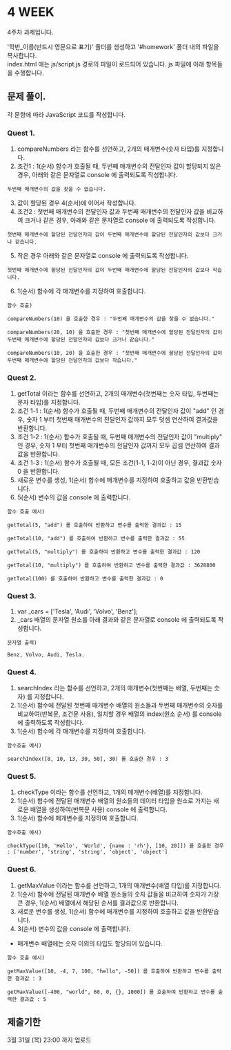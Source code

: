 # 4 WEEK

4주차 과제입니다.

'학번_이름(반드시 영문으로 표기)' 폴더를 생성하고 '#homework' 폴더 내의 파일을 복사합니다.<br/>
index.html 에는 js/script.js 경로의 파일이 로드되어 있습니다. js 파일에 아래 항목들을 수행합니다.


## 문제 풀이.
각 문항에 따라 JavaScript 코드를 작성합니다.


### Quest 1.
1) compareNumbers 라는 함수를 선언하고, 2개의 매개변수(숫자 타입)를 지정합니다.
2) 조건1 : 1(순서) 함수가 호출될 때, 두번째 매개변수의 전달인자 값이 할당되지 않은 경우, 아래와 같은 문자열로 console 에 출력되도록 작성합니다.
```
두번째 매개변수의 값을 찾을 수 없습니다.
```
3) 값이 할당된 경우 4(순서)에 이어서 작성합니다.
4) 조건2 : 첫번째 매개변수의 전달인자 값과 두번째 매개변수의 전달인자 값을 비교하여 크거나 같은 경우, 아래와 같은 문자열로 console 에 출력되도록 작성합니다.
```
첫번째 매개변수에 할당된 전달인자의 값이 두번째 매개변수에 할당된 전달인자의 값보다 크거나 같습니다.
```
5) 작은 경우 아래와 같은 문자열로 console 에 출력되도록 작성합니다.
```
첫번째 매개변수에 할당된 전달인자의 값이 두번째 매개변수에 할당된 전달인자의 값보다 작습니다.
```
6)  1(순서) 함수에 각 매개변수를 지정하여 호출합니다.
 
```
함수 호출)

compareNumbers(10) 을 호출한 경우 : "두번째 매개변수의 값을 찾을 수 없습니다."

compareNumbers(20, 10) 을 호출한 경우 : "첫번째 매개변수에 할당된 전달인자의 값이 두번째 매개변수에 할당된 전달인자의 값보다 크거나 같습니다."

compareNumbers(10, 20) 을 호출한 경우 : "첫번째 매개변수에 할당된 전달인자의 값이 두번째 매개변수에 할당된 전달인자의 값보다 작습니다."
```


### Quest 2.
1) getTotal 이라는 함수를 선언하고, 2개의 매개변수(첫번째는 숫자 타입, 두번째는 문자 타입)를 지정합니다.
2) 조건 1-1 : 1(순서) 함수가 호출될 때, 두번째 매개변수의 전달인자 값이 "add" 인 경우, 숫자 1 부터 첫번째 매개변수의 전달인자 값까지 모두 덧셈 연산하여 결과값을 반환합니다.
3) 조건 1-2 : 1(순서) 함수가 호출될 때, 두번째 매개변수의 전달인자 값이 "multiply" 인 경우, 숫자 1 부터 첫번째 매개변수의 전달인자 값까지 모두 곱셈 연산하여 결과값을 반환합니다.
4) 조건 1-3 : 1(순서) 함수가 호출될 때, 모든 조건(1-1, 1-2)이 아닌 경우, 결과값 숫자 0 을 반환합니다.
5) 새로운 변수를 생성, 1(순서) 함수에 매개변수를 지정하여 호출하고 값을 반환받습니다.
6) 5(순서) 변수의 값을 console 에 출력합니다.

```
함수 호출 예시)

getTotal(5, "add") 를 호출하여 반환하고 변수를 출력한 결과값 : 15

getTotal(10, "add") 를 호출하여 반환하고 변수를 출력한 결과값 : 55

getTotal(5, "multiply") 를 호출하여 반환하고 변수를 출력한 결과값 : 120

getTotal(10, "multiply") 를 호출하여 반환하고 변수를 출력한 결과값 : 3628800

getTotal(100) 를 호출하여 반환하고 변수를 출력한 결과값 : 0
```


### Quest 3.
1) var _cars = ['Tesla', 'Audi', 'Volvo', 'Benz'];
2) _cars 배열의 문자열 원소를 아래 결과와 같은 문자열로 console 에 출력되도록 작성합니다.

```
문자열 출력)

Benz, Volvo, Audi, Tesla.
```


### Quest 4.
1) searchIndex 라는 함수를 선언하고, 2개의 매개변수(첫번째는 배열, 두번째는 숫자) 를 지정합니다.
2) 1(순서) 함수에 전달된 첫번째 매개변수 배열의 원소들과 두번째 매개변수의 숫자를 비교하여(반복문, 조건문 사용), 일치할 경우 배열의 index(원소 순서) 를 console 에 출력하도록 작성합니다.
3) 1(순서) 함수에 각 매개변수를 지정하여 호출합니다.

```
함수호출 예시)

searchIndex([8, 10, 13, 30, 50], 30) 를 호출한 경우 : 3
```


### Quest 5.
1) checkType 이라는 함수를 선언하고, 1개의 매개변수(배열)를 지정합니다.
2) 1(순서) 함수에 전달된 매개변수 배열의 원소들의 데이터 타입을 원소로 가지는 새로운 배열을 생성하여(반복문 사용) console 에 출력합니다.
3) 1(순서) 함수에 매개변수를 지정하여 호출합니다.

```
함수호출 예시)

checkType([10, 'Hello', 'World', {name : 'rh'}, [10, 20]]) 를 호출한 경우
: ['number', 'string', 'string', 'object', 'object']
```


### Quest 6.
1) getMaxValue 이라는 함수를 선언하고, 1개의 매개변수(배열 타입)를 지정합니다.
2) 1(순서) 함수에 전달된 매개변수 배열 원소들의 숫자 값들을 비교하여 숫자가 가장 큰 경우, 1(순서) 배열에서 해당된 순서를 결과값으로 반환합니다.
3) 새로운 변수를 생성, 1(순서) 함수에 매개변수를 지정하여 호출하고 값을 반환받습니다.
4) 3(순서) 변수의 값을 console 에 출력합니다.
* 매개변수 배열에는 숫자 이외의 타입도 할당되어 있습니다.

```
함수 호출 예시)

getMaxValue([10, -4, 7, 100, "hello", -50]) 를 호출하여 반환하고 변수를 출력한 결과값 : 3

getMaxValue([-400, "world", 60, 0, {}, 1000]) 를 호출하여 반환하고 변수를 출력한 결과값 : 5
```


## 제출기한

3월 31일 (목) 23:00 까지 업로드